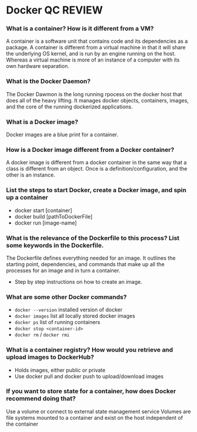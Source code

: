 # Docker QC REVIEW
### What is a container? How is it different from a VM?
A container is a software unit that contains code and its dependencies as a package. A container is different from a virtual machine in that it will share the underlying OS kernel, and is run by an engine running on the host. Whereas a virtual machine is more of an instance of a computer with its own hardware separation.

### What is the Docker Daemon?
The Docker Dawmon is the long running rpocess on the docker host that does all of the heavy lifting. It manages docker objects, containers, images, and the core of the running dockerized applications.

### What is a Docker image?
Docker images are a blue print for a container.

### How is a Docker image different from a Docker container?
A docker image is different from a docker container in the same way that a class is different from an object. Once is a definition/configuration, and the other is an instance.

### List the steps to start Docker, create a Docker image, and spin up a container
- docker start [container]
- docker build [pathToDockerFile]
- docker run [image-name]


### What is the relevance of the Dockerfile to this process? List some keywords in the Dockerfile.
The Dockerfile defines everything needed for an image. It outlines the starting point, dependencies, and commands that make up all the processes for an image and in turn a container.
- Step by step instructions on how to create an image.

### What are some other Docker commands?
- `docker --version` installed version of docker
- `docker images` list all locally stored docker images
- `docker ps` list of running containers
- `docker stop <container-id>`
- `docker rm` / `docker rmi`

### What is a container registry? How would you retrieve and upload images to DockerHub?

- Holds images, either public or private
- Use docker pull and docker push to upload/download images

### If you want to store state for a container, how does Docker recommend doing that?

Use a volume or connect to external state management service
Volumes are file systems mounted to a container and exist on the host independent of the container